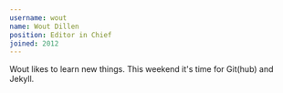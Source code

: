 ```yaml
---
username: wout
name: Wout Dillen
position: Editor in Chief
joined: 2012
---
```

Wout likes to learn new things. This weekend it's time for Git(hub) and Jekyll.
